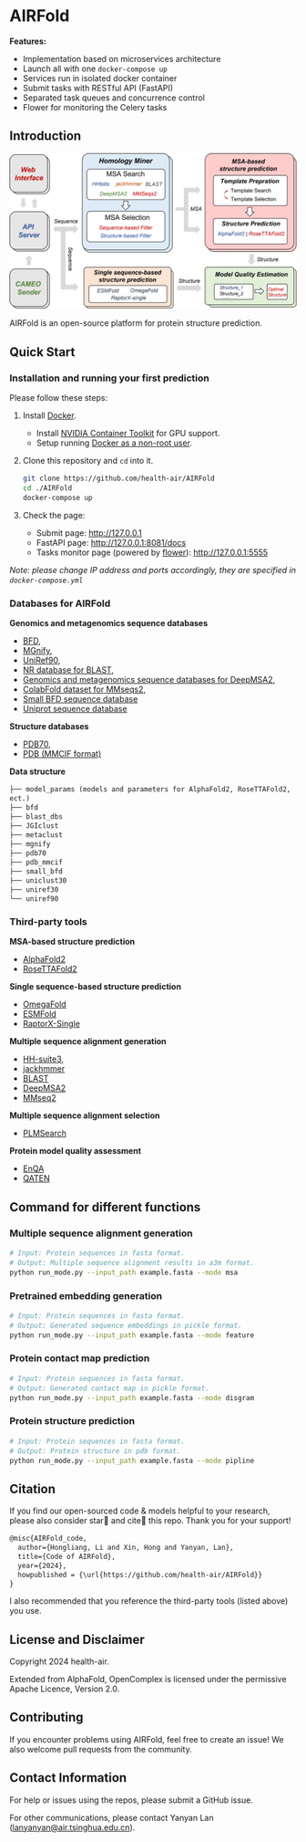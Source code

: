 # AIRFold

**Features:**
- Implementation based on microservices architecture
- Launch all with one `docker-compose up`
- Services run in isolated docker container
- Submit tasks with RESTful API (FastAPI)
- Separated task queues and concurrence control
- Flower for monitoring the Celery tasks

## Introduction
![AIRFold Framework](imgs/Frame.png)

AIRFold is an open-source platform for protein structure prediction.

## Quick Start

### Installation and running your first prediction

Please follow these steps:

1.  Install [Docker](https://www.docker.com/).
    *   Install
        [NVIDIA Container Toolkit](https://docs.nvidia.com/datacenter/cloud-native/container-toolkit/install-guide.html)
        for GPU support.
    *   Setup running
        [Docker as a non-root user](https://docs.docker.com/engine/install/linux-postinstall/#manage-docker-as-a-non-root-user).

2.  Clone this repository and `cd` into it.

    ```bash
    git clone https://github.com/health-air/AIRFold
    cd ./AIRFold
    docker-compose up
    ```

3.  Check the page:
    - Submit page: http://127.0.0.1
    - FastAPI page: http://127.0.0.1:8081/docs
    - Tasks monitor page (powered by [flower](https://github.com/mher/flower)): http://127.0.0.1:5555

*Note: please change IP address and ports accordingly, they are specified in `docker-compose.yml`*

### Databases for AIRFold
**Genomics and metagenomics sequence databases**

*   [BFD](https://bfd.mmseqs.com/),
*   [MGnify](https://www.ebi.ac.uk/metagenomics/),
*   [UniRef90](https://www.uniprot.org/help/uniref),
*   [NR database for BLAST](https://www.uniprot.org/help/uniref),
*   [Genomics and metagenomics sequence databases for DeepMSA2](https://zhanggroup.org/DeepMSA/download/),
*   [ColabFold dataset for MMseqs2](https://colabfold.mmseqs.com/),
*   [Small BFD sequence database](https://storage.googleapis.com/alphafold-databases/reduced_dbs/bfd-first_non_consensus_sequences.fasta.gz)
*   [Uniprot sequence database](https://zhanggroup.org/ftp/data/uniprot.zip)

**Structure databases**

*   [PDB70](http://wwwuser.gwdg.de/~compbiol/data/hhsuite/databases/hhsuite_dbs/),
*   [PDB (MMCIF format)](https://www.rcsb.org/)

**Data structure**

```tree
├── model_params (models and parameters for AlphaFold2, RoseTTAFold2, ect.)
├── bfd
├── blast_dbs
├── JGIclust
├── metaclust
├── mgnify
├── pdb70
├── pdb_mmcif
├── small_bfd
├── uniclust30
├── uniref30
└── uniref90
```


### Third-party tools

**MSA-based structure prediction**
*   [AlphaFold2](https://github.com/google-deepmind/alphafold)
*   [RoseTTAFold2](https://github.com/uw-ipd/RoseTTAFold2)

**Single sequence-based structure prediction**
*   [OmegaFold](https://github.com/HeliXonProtein/OmegaFold)
*   [ESMFold](https://github.com/facebookresearch/esm)
*   [RaptorX-Single](https://github.com/AndersJing/RaptorX-Single)

**Multiple sequence alignment generation**
*   [HH-suite3](https://github.com/soedinglab/hh-suite),
*   [jackhmmer](https://www.ebi.ac.uk/Tools/hmmer/search/jackhmmer)
*   [BLAST](https://blast.ncbi.nlm.nih.gov/Blast.cgi)
*   [DeepMSA2](https://zhanggroup.org/DeepMSA/download/)
*   [MMseq2](https://github.com/soedinglab/mmseqs2?tab=readme-ov-file)

**Multiple sequence alignment selection**
*   [PLMSearch](https://github.com/maovshao/PLMSearch)

**Protein model quality assessment**
*   [EnQA](https://github.com/BioinfoMachineLearning/EnQA)
*   [QATEN](https://github.com/CQ-zhang-2016/QATEN)


## Command for different functions

### Multiple sequence alignment generation
```bash
# Input: Protein sequences in fasta format.
# Output: Multiple sequence alignment results in a3m format.
python run_mode.py --input_path example.fasta --mode msa
```
### Pretrained embedding generation

```bash
# Input: Protein sequences in fasta format.
# Output: Generated sequence embeddings in pickle format.
python run_mode.py --input_path example.fasta --mode feature
```
### Protein contact map prediction

```bash
# Input: Protein sequences in fasta format.
# Output: Generated contact map in pickle format.
python run_mode.py --input_path example.fasta --mode disgram
```

### Protein structure prediction

```bash
# Input: Protein sequences in fasta format.
# Output: Protein structure in pdb format.
python run_mode.py --input_path example.fasta --mode pipline
```



## Citation

If you find our open-sourced code & models helpful to your research, please also consider star🌟 and cite📑 this repo. Thank you for your support!
```
@misc{AIRFold_code,
  author={Hongliang, Li and Xin, Hong and Yanyan, Lan},
  title={Code of AIRFold},
  year={2024},
  howpublished = {\url{https://github.com/health-air/AIRFold}}
}
```
I also recommended that you reference the third-party tools (listed above) you use.


## License and Disclaimer

Copyright 2024 health-air.

Extended from AlphaFold, OpenComplex is licensed under
the permissive Apache Licence, Version 2.0.

## Contributing

If you encounter problems using AIRFold, feel free to create an issue! We also
welcome pull requests from the community.

## Contact Information
For help or issues using the repos, please submit a GitHub issue.

For other communications, please contact Yanyan Lan (lanyanyan@air.tsinghua.edu.cn).
